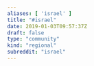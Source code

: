 ```yaml
---
aliases: [ 'israel' ]
title: "#israel"
date: 2019-01-03T09:57:37Z
draft: false
type: "community"
kind: "regional"
subreddit: "israel"
---
```

